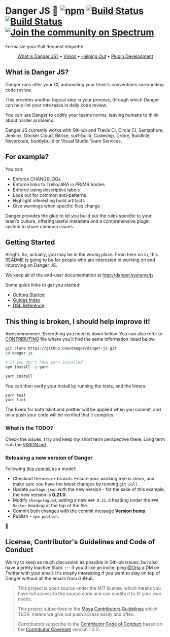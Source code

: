 # Danger JS :no_entry_sign: [![npm](https://img.shields.io/npm/v/danger.svg)](https://www.npmjs.com/package/danger) [![Build Status](https://travis-ci.org/danger/danger-js.svg?branch=master)](https://travis-ci.org/danger/danger-js) [![Build Status](https://ci.appveyor.com/api/projects/status/ep5hgeox3lbc5c7f?svg=true)](https://ci.appveyor.com/project/orta/danger-js/branch/master) [![Join the community on Spectrum](https://withspectrum.github.io/badge/badge.svg)](https://spectrum.chat/danger)

Formalize your Pull Request etiquette.

<p align="center">
    <a href="#what-is-danger-js">What is Danger JS?</a> &bull;
    <a href="VISION.md">Vision</a> &bull;
    <a href="#this-thing-is-broken-i-should-help-improve-it">Helping Out</a> &bull;
    <a href="http://danger.systems/js/usage/extending-danger.html">Plugin Development</a>
</p>

## What is Danger JS?

Danger runs after your CI, automating your team's conventions surrounding code review.

This provides another logical step in your process, through which Danger can help lint your rote tasks in daily code review.


You can use Danger to codify your teams norms, leaving humans to think about harder problems.

Danger JS currently works with GitHub and Travis CI, Circle CI, Semaphore, Jenkins, Docker Cloud, Bitrise, surf-build,
Codeship, Drone, Buildkite, Nevercode, buddybuild or Visual Studio Team Services.

## For example?

You can:

* Enforce CHANGELOGs
* Enforce links to Trello/JIRA in PR/MR bodies
* Enforce using descriptive labels
* Look out for common anti-patterns
* Highlight interesting build artifacts
* Give warnings when specific files change

Danger provides the glue to let _you_ build out the rules specific to your team's culture, offering useful metadata and
a comprehensive plugin system to share common issues.

## Getting Started

Alright. So, actually, you may be in the wrong place. From here on in, this README is going to be for people who are
interested in working on and improving on Danger JS.

We keep all of the end-user documentation at <http://danger.systems/js>.

Some quick links to get you started:

* [Getting Started](http://danger.systems/js/guides/getting_started.html)
* [Guides Index](http://danger.systems/js/guides.html)
* [DSL Reference](http://danger.systems/js/reference.html)

## This thing is broken, I should help improve it!

Awesommmmee. Everything you need is down below. You can also refer to [CONTRIBUTING](CONTRIBUTING.md) file where you'll
find the same information listed below.

```sh
git clone https://github.com/danger/danger-js.git
cd danger-js

# if you don't have yarn installed
npm install -g yarn

yarn install
```

You can then verify your install by running the tests, and the linters:

```sh
yarn test
yarn lint
```

The fixers for both tslint and prettier will be applied when you commit, and on a push your code will be verified that
it compiles.

### What is the TODO?

Check the issues, I try and keep my short term perspective there. Long term is in the [VISION.md](VISION.md).

### Releasing a new version of Danger

Following [this commit](https://github.com/danger/danger-js/commit/a26ac3b3bd4f002acd37f6a363c8e74c9d5039ab) as a model:

* Checkout the `master` branch. Ensure your working tree is clean, and make sure you have the latest changes by running
  `git pull`.
* Update `package.json` with the new version - for the sake of this example, the new version is **0.21.0**.
* Modify `changelog.md`, adding a new `### 0.21.0` heading under the `### Master` heading at the top of the file.
* Commit both changes with the commit message **Version bump**.
* Publish - `npm publish`.

:ship:

## License, Contributor's Guidelines and Code of Conduct

We try to keep as much discussion as possible in GitHub issues, but also have a pretty inactive Slack --- if you'd like
an invite, ping [@Orta](https://twitter.com/orta/) a DM on Twitter with your email. It's mostly interesting if you want
to stay on top of Danger without all the emails from GitHub.

> This project is open source under the MIT license, which means you have full access to the source code and can modify
> it to fit your own needs.
>
> This project subscribes to the [Moya Contributors Guidelines](https://github.com/Moya/contributors) which TLDR: means
> we give out push access easily and often.
>
> Contributors subscribe to the [Contributor Code of Conduct](http://contributor-covenant.org/version/1/3/0/) based on
> the [Contributor Covenant](http://contributor-covenant.org) version 1.3.0.

[emiss]: https://github.com/artsy/emission/blob/master/dangerfile.ts
[danger-js]: https://github.com/danger/danger-js/blob/master/dangerfile.ts
[meta]: https://github.com/artsy/metaphysics/blob/master/dangerfile.js
[fbj]: https://github.com/facebook/jest/blob/master/dangerfile.js
[sc]: https://github.com/styled-components/styled-components/blob/master/dangerfile.js
[rxjs]: https://github.com/ReactiveX/rxjs/blob/master/dangerfile.js
[setup]: http://danger.systems/guides/getting_started.html#creating-a-bot-account-for-danger-to-use
[jest]: https://github.com/facebook/jest
